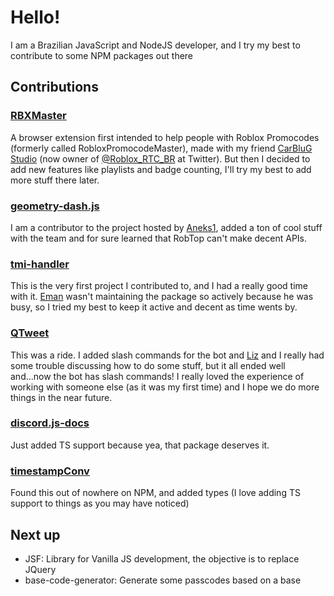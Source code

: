 # Hello!

I am a Brazilian JavaScript and NodeJS developer, and I try my best to contribute to some NPM packages out there

## Contributions

### [RBXMaster](https://github.com/leonardobagi/RBXMaster)
A browser extension first intended to help people with Roblox Promocodes (formerly called RobloxPromocodeMaster), made with my friend [CarBluG Studio](https://youtube.com/c/CarBluGStudio) (now owner of [@Roblox_RTC_BR](https://twitter.com/Roblox_RTC_BR) at Twitter). But then I decided to add new features like playlists and badge counting, I'll try my best to add more stuff there later.

### [geometry-dash.js](https://github.com/Aneks1/geometry-dash.js)
I am a contributor to the project hosted by [Aneks1](https://github.com/Aneks1), added a ton of cool stuff with the team and for sure learned that RobTop can't make decent APIs.

### [tmi-handler](https://github.com/EmanSza/tmi-handler)
This is the very first project I contributed to, and I had a really good time with it. [Eman](https://github.com/EmanSza) wasn't maintaining the package so actively because he was busy, so I tried my best to keep it active and decent as time wents by.

### [QTweet](https://github.com/atomheartother/QTweet)
This was a ride. I added slash commands for the bot and [Liz](https://github.com/atomheartother) and I really had some trouble discussing how to do some stuff, but it all ended well and...now the bot has slash commands! I really loved the experience of working with someone else (as it was my first time) and I hope we do more things in the near future.

### [discord.js-docs](https://github.com/TeeSeal/discord.js-docs)
Just added TS support because yea, that package deserves it.

### [timestampConv](https://github.com/Czekin/timestampConv)
Found this out of nowhere on NPM, and added types (I love adding TS support to things as you may have noticed)

## Next up
- JSF: Library for Vanilla JS development, the objective is to replace JQuery
- base-code-generator: Generate some passcodes based on a base
